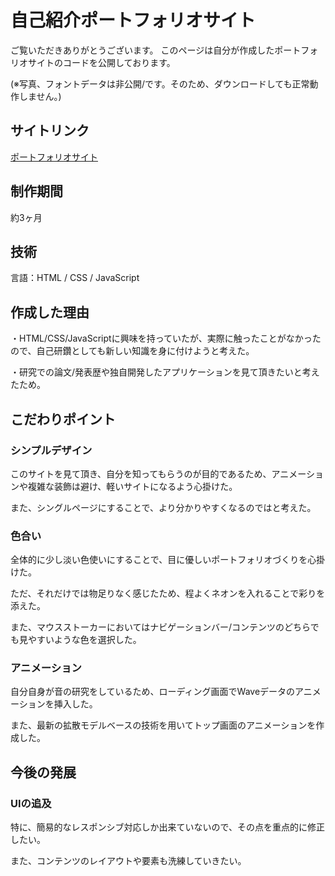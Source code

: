 # 自己紹介ポートフォリオサイト
ご覧いただきありがとうございます。
このページは自分が作成したポートフォリオサイトのコードを公開しております。

(※写真、フォントデータは非公開/です。そのため、ダウンロードしても正常動作しません。)

## サイトリンク
[ポートフォリオサイト](http://atportfolio.starfree.jp/)

## 制作期間
約3ヶ月

## 技術
言語：HTML / CSS / JavaScript

## 作成した理由
・HTML/CSS/JavaScriptに興味を持っていたが、実際に触ったことがなかったので、自己研鑽としても新しい知識を身に付けようと考えた。

・研究での論文/発表歴や独自開発したアプリケーションを見て頂きたいと考えたため。

## こだわりポイント
### シンプルデザイン
このサイトを見て頂き、自分を知ってもらうのが目的であるため、アニメーションや複雑な装飾は避け、軽いサイトになるよう心掛けた。

また、シングルページにすることで、より分かりやすくなるのではと考えた。

### 色合い
全体的に少し淡い色使いにすることで、目に優しいポートフォリオづくりを心掛けた。

ただ、それだけでは物足りなく感じたため、程よくネオンを入れることで彩りを添えた。

また、マウスストーカーにおいてはナビゲーションバー/コンテンツのどちらでも見やすいような色を選択した。

### アニメーション
自分自身が音の研究をしているため、ローディング画面でWaveデータのアニメーションを挿入した。

また、最新の拡散モデルベースの技術を用いてトップ画面のアニメーションを作成した。

## 今後の発展
### UIの追及
特に、簡易的なレスポンシブ対応しか出来ていないので、その点を重点的に修正したい。

また、コンテンツのレイアウトや要素も洗練していきたい。



